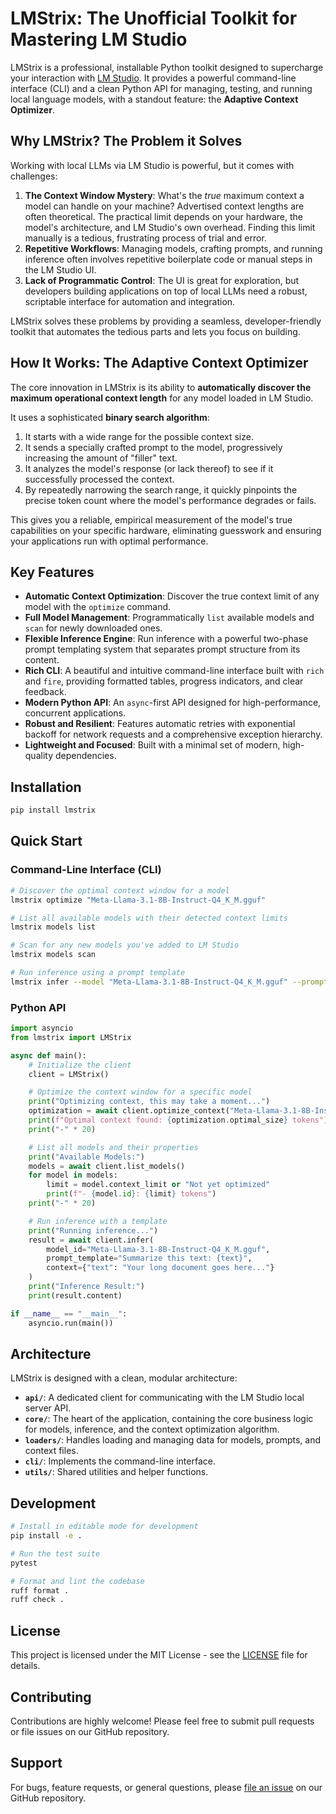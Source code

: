 # LMStrix: The Unofficial Toolkit for Mastering LM Studio

LMStrix is a professional, installable Python toolkit designed to supercharge your interaction with [LM Studio](https://lmstudio.ai/). It provides a powerful command-line interface (CLI) and a clean Python API for managing, testing, and running local language models, with a standout feature: the **Adaptive Context Optimizer**.

## Why LMStrix? The Problem it Solves

Working with local LLMs via LM Studio is powerful, but it comes with challenges:

1.  **The Context Window Mystery**: What's the *true* maximum context a model can handle on your machine? Advertised context lengths are often theoretical. The practical limit depends on your hardware, the model's architecture, and LM Studio's own overhead. Finding this limit manually is a tedious, frustrating process of trial and error.
2.  **Repetitive Workflows**: Managing models, crafting prompts, and running inference often involves repetitive boilerplate code or manual steps in the LM Studio UI.
3.  **Lack of Programmatic Control**: The UI is great for exploration, but developers building applications on top of local LLMs need a robust, scriptable interface for automation and integration.

LMStrix solves these problems by providing a seamless, developer-friendly toolkit that automates the tedious parts and lets you focus on building.

## How It Works: The Adaptive Context Optimizer

The core innovation in LMStrix is its ability to **automatically discover the maximum operational context length** for any model loaded in LM Studio.

It uses a sophisticated **binary search algorithm**:
1.  It starts with a wide range for the possible context size.
2.  It sends a specially crafted prompt to the model, progressively increasing the amount of "filler" text.
3.  It analyzes the model's response (or lack thereof) to see if it successfully processed the context.
4.  By repeatedly narrowing the search range, it quickly pinpoints the precise token count where the model's performance degrades or fails.

This gives you a reliable, empirical measurement of the model's true capabilities on your specific hardware, eliminating guesswork and ensuring your applications run with optimal performance.

## Key Features

- **Automatic Context Optimization**: Discover the true context limit of any model with the `optimize` command.
- **Full Model Management**: Programmatically `list` available models and `scan` for newly downloaded ones.
- **Flexible Inference Engine**: Run inference with a powerful two-phase prompt templating system that separates prompt structure from its content.
- **Rich CLI**: A beautiful and intuitive command-line interface built with `rich` and `fire`, providing formatted tables, progress indicators, and clear feedback.
- **Modern Python API**: An `async`-first API designed for high-performance, concurrent applications.
- **Robust and Resilient**: Features automatic retries with exponential backoff for network requests and a comprehensive exception hierarchy.
- **Lightweight and Focused**: Built with a minimal set of modern, high-quality dependencies.

## Installation

```bash
pip install lmstrix
```

## Quick Start

### Command-Line Interface (CLI)

```bash
# Discover the optimal context window for a model
lmstrix optimize "Meta-Llama-3.1-8B-Instruct-Q4_K_M.gguf"

# List all available models with their detected context limits
lmstrix models list

# Scan for any new models you've added to LM Studio
lmstrix models scan

# Run inference using a prompt template
lmstrix infer --model "Meta-Llama-3.1-8B-Instruct-Q4_K_M.gguf" --prompt "greeting"
```

### Python API

```python
import asyncio
from lmstrix import LMStrix

async def main():
    # Initialize the client
    client = LMStrix()

    # Optimize the context window for a specific model
    print("Optimizing context, this may take a moment...")
    optimization = await client.optimize_context("Meta-Llama-3.1-8B-Instruct-Q4_K_M.gguf")
    print(f"Optimal context found: {optimization.optimal_size} tokens")
    print("-" * 20)

    # List all models and their properties
    print("Available Models:")
    models = await client.list_models()
    for model in models:
        limit = model.context_limit or "Not yet optimized"
        print(f"- {model.id}: {limit} tokens")
    print("-" * 20)

    # Run inference with a template
    print("Running inference...")
    result = await client.infer(
        model_id="Meta-Llama-3.1-8B-Instruct-Q4_K_M.gguf",
        prompt_template="Summarize this text: {text}",
        context={"text": "Your long document goes here..."}
    )
    print("Inference Result:")
    print(result.content)

if __name__ == "__main__":
    asyncio.run(main())
```

## Architecture

LMStrix is designed with a clean, modular architecture:

- **`api/`**: A dedicated client for communicating with the LM Studio local server API.
- **`core/`**: The heart of the application, containing the core business logic for models, inference, and the context optimization algorithm.
- **`loaders/`**: Handles loading and managing data for models, prompts, and context files.
- **`cli/`**: Implements the command-line interface.
- **`utils/`**: Shared utilities and helper functions.

## Development

```bash
# Install in editable mode for development
pip install -e .

# Run the test suite
pytest

# Format and lint the codebase
ruff format .
ruff check .
```

## License

This project is licensed under the MIT License - see the [LICENSE](LICENSE) file for details.

## Contributing

Contributions are highly welcome! Please feel free to submit pull requests or file issues on our GitHub repository.

## Support

For bugs, feature requests, or general questions, please [file an issue](https://github.com/yourusername/lmstrix/issues) on our GitHub repository.